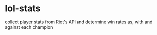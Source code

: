 # lol-stats
collect player stats from Riot's API and determine win rates as, with and against each champion
